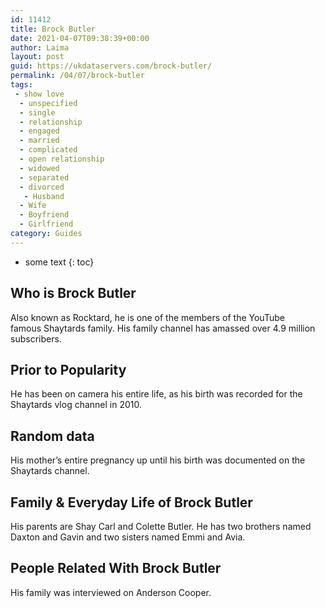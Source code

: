 ```yaml
---
id: 11412
title: Brock Butler
date: 2021-04-07T09:38:39+00:00
author: Laima
layout: post
guid: https://ukdataservers.com/brock-butler/
permalink: /04/07/brock-butler
tags:
 - show love
  - unspecified
  - single
  - relationship
  - engaged
  - married
  - complicated
  - open relationship
  - widowed
  - separated
  - divorced
   - Husband
  - Wife
  - Boyfriend
  - Girlfriend
category: Guides
---
```


* some text
{: toc}


## Who is Brock Butler
                  
                  
                  
Also known as Rocktard, he is one of the members of the YouTube famous Shaytards family. His family channel has amassed over 4.9 million subscribers. 
                  
              
            
              
            
                
                
                
## Prior to Popularity
                  
                  
                  
He has been on camera his entire life, as his birth was recorded for the Shaytards vlog channel in 2010. 
                  
              
            
              
            
                
                
                
## Random data
                  
                  
                  
His mother&#8217;s entire pregnancy up until his birth was documented on the Shaytards channel. 
                  
              
            
              
            
                
                
                
## Family & Everyday Life of Brock Butler
                  
                  
                  
His parents are Shay Carl and Colette Butler. He has two brothers named Daxton and Gavin and two sisters named Emmi and Avia. 
                  
              
            
              
            
                
                
                
## People Related With Brock Butler
                  
                  
                  
His family was interviewed on Anderson Cooper. 
                  
              
            
              
            
                
              
            
              
              
            
            
              
            
          
          
          